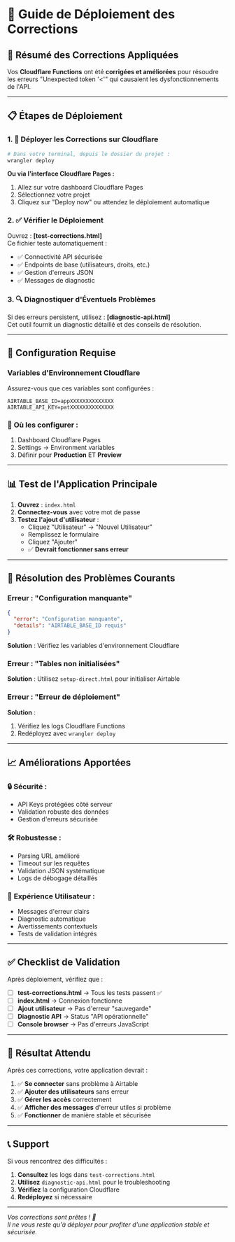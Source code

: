 # 🚀 Guide de Déploiement des Corrections

## 🎯 Résumé des Corrections Appliquées

Vos **Cloudflare Functions** ont été **corrigées et améliorées** pour résoudre les erreurs "Unexpected token '<'" qui causaient les dysfonctionnements de l'API.

---

## 📋 Étapes de Déploiement

### 1. 🔄 **Déployer les Corrections sur Cloudflare**

```bash
# Dans votre terminal, depuis le dossier du projet :
wrangler deploy
```

**Ou via l'interface Cloudflare Pages :**
1. Allez sur votre dashboard Cloudflare Pages
2. Sélectionnez votre projet
3. Cliquez sur "Deploy now" ou attendez le déploiement automatique

### 2. ✅ **Vérifier le Déploiement**

Ouvrez : **[test-corrections.html]**  
Ce fichier teste automatiquement :
- ✅ Connectivité API sécurisée
- ✅ Endpoints de base (utilisateurs, droits, etc.)  
- ✅ Gestion d'erreurs JSON
- ✅ Messages de diagnostic

### 3. 🔍 **Diagnostiquer d'Éventuels Problèmes**

Si des erreurs persistent, utilisez : **[diagnostic-api.html]**  
Cet outil fournit un diagnostic détaillé et des conseils de résolution.

---

## 🔧 Configuration Requise

### Variables d'Environnement Cloudflare
Assurez-vous que ces variables sont configurées :

```env
AIRTABLE_BASE_ID=appXXXXXXXXXXXXXX
AIRTABLE_API_KEY=patXXXXXXXXXXXXXX
```

### 📍 **Où les configurer** :
1. Dashboard Cloudflare Pages
2. Settings → Environment variables
3. Définir pour **Production** ET **Preview**

---

## 📊 Test de l'Application Principale

1. **Ouvrez** : `index.html`
2. **Connectez-vous** avec votre mot de passe
3. **Testez l'ajout d'utilisateur** :
   - Cliquez "Utilisateur" → "Nouvel Utilisateur"
   - Remplissez le formulaire
   - Cliquez "Ajouter"
   - ✅ **Devrait fonctionner sans erreur**

---

## 🚨 Résolution des Problèmes Courants

### Erreur : "Configuration manquante"
```json
{
  "error": "Configuration manquante",
  "details": "AIRTABLE_BASE_ID requis"
}
```
**Solution** : Vérifiez les variables d'environnement Cloudflare

### Erreur : "Tables non initialisées"  
**Solution** : Utilisez `setup-direct.html` pour initialiser Airtable

### Erreur : "Erreur de déploiement"
**Solution** : 
1. Vérifiez les logs Cloudflare Functions
2. Redéployez avec `wrangler deploy`

---

## 📈 Améliorations Apportées

### 🔒 **Sécurité** :
- API Keys protégées côté serveur
- Validation robuste des données
- Gestion d'erreurs sécurisée

### 🛠️ **Robustesse** :
- Parsing URL amélioré
- Timeout sur les requêtes
- Validation JSON systématique
- Logs de débogage détaillés

### 🎯 **Expérience Utilisateur** :
- Messages d'erreur clairs
- Diagnostic automatique
- Avertissements contextuels
- Tests de validation intégrés

---

## ✅ Checklist de Validation

Après déploiement, vérifiez que :

- [ ] **test-corrections.html** → Tous les tests passent ✅
- [ ] **index.html** → Connexion fonctionne
- [ ] **Ajout utilisateur** → Pas d'erreur "sauvegarde"  
- [ ] **Diagnostic API** → Status "API opérationnelle"
- [ ] **Console browser** → Pas d'erreurs JavaScript

---

## 🎉 Résultat Attendu

Après ces corrections, votre application devrait :
1. ✅ **Se connecter** sans problème à Airtable
2. ✅ **Ajouter des utilisateurs** sans erreur
3. ✅ **Gérer les accès** correctement
4. ✅ **Afficher des messages** d'erreur utiles si problème
5. ✅ **Fonctionner** de manière stable et sécurisée

---

## 📞 Support

Si vous rencontrez des difficultés :
1. **Consultez** les logs dans `test-corrections.html`
2. **Utilisez** `diagnostic-api.html` pour le troubleshooting
3. **Vérifiez** la configuration Cloudflare
4. **Redéployez** si nécessaire

---

*Vos corrections sont prêtes ! 🚀  
Il ne vous reste qu'à déployer pour profiter d'une application stable et sécurisée.*